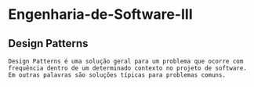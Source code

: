 # Engenharia-de-Software-III
 ## Design Patterns
    Design Patterns é uma solução geral para um problema que ocorre com frequência dentro de um determinado contexto no projeto de software.
    Em outras palavras são soluções típicas para problemas comuns.
